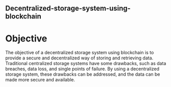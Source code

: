 ## Decentralized-storage-system-using-blockchain
# Objective
The objective of a decentralized storage system using blockchain is to provide a secure and
decentralized way of storing and retrieving data. Traditional centralized storage systems have
some drawbacks, such as data breaches, data loss, and single points of failure. By using a
decentralized storage system, these drawbacks can be addressed, and the data can be made more
secure and available.
